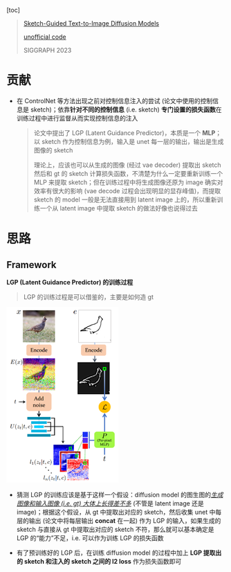 [toc]

> [Sketch-Guided Text-to-Image Diffusion Models](https://arxiv.org/abs/2211.13752)
>
> [unofficial code](https://github.com/ogkalu2/Sketch-Guided-Stable-Diffusion)
>
> SIGGRAPH 2023

# 贡献

- 在 ControlNet 等方法出现之前对控制信息注入的尝试 (论文中使用的控制信息是 sketch)；依靠**针对不同的控制信息** (i.e. sketch) **专门设置的损失函数**在训练过程中进行监督从而实现控制信息的注入

  > 论文中提出了 LGP (Latent Guidance Predictor)，本质是一个 **MLP**；以 sketch 作为控制信息为例，输入是 unet 每一层的输出，输出是生成图像的 sketch
  >
  > 理论上，应该也可以从生成的图像 (经过 vae decoder) 提取出 sketch 然后和 gt 的 sketch 计算损失函数，不清楚为什么一定要重新训练一个 MLP 来提取 sketch；但在训练过程中将生成图像还原为 image 确实对效率有很大的影响 (vae decode 过程会出现明显的显存峰值)，而提取 sketch 的 model 一般是无法直接用到 latent image 上的，所以重新训练一个从 latent image 中提取 sketch 的做法好像也说得过去



# 思路

## Framework

**LGP (Latent Guidance Predictor) 的训练过程**

> LGP 的训练过程是可以借鉴的，主要是如何造 gt

<img src="assets/image-20250404220914876.png" alt="image-20250404220914876" style="zoom:50%;" />

- 猜测 LGP 的训练应该是基于这样一个假设：diffusion model 的图生图的<u>*生成图像和输入图像 (i.e. gt) 大体上长得差不多*</u> (不管是 latent image 还是 image)；根据这个假设，从 gt 中提取出对应的 sketch，然后收集 unet 中每层的输出 (论文中将每层输出 **concat** 在一起) 作为 LGP 的输入，如果生成的 sketch 与直接从 gt 中提取出对应的 sketch 不符，那么就可以基本确定是 LGP 的“能力”不足，i.e. 可以作为训练 LGP 的损失函数

- 有了预训练好的 LGP 后，在训练 diffusion model 的过程中加上 **LGP 提取出的 sketch 和注入的 sketch 之间的 l2 loss** 作为损失函数即可

